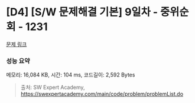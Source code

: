 # [D4] [S/W 문제해결 기본] 9일차 - 중위순회 - 1231 

[문제 링크](https://swexpertacademy.com/main/code/problem/problemDetail.do?contestProbId=AV140YnqAIECFAYD) 

### 성능 요약

메모리: 16,084 KB, 시간: 104 ms, 코드길이: 2,592 Bytes



> 출처: SW Expert Academy, https://swexpertacademy.com/main/code/problem/problemList.do